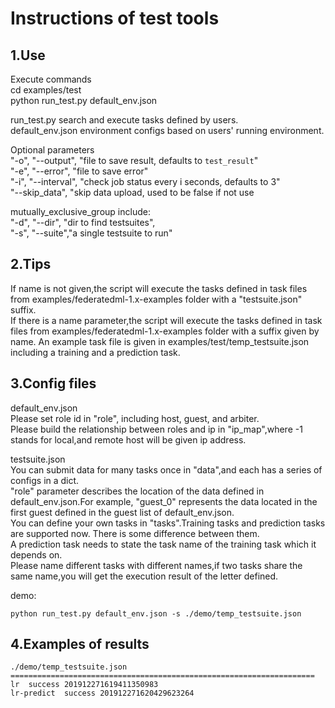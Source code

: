 Instructions of test tools
=================
1.Use 
------
Execute commands<br>
cd examples/test<br>
python run_test.py default_env.json<br>

run_test.py  search and execute tasks defined by users. <br>
default_env.json environment configs based on users' running environment. <br>

Optional parameters<br>
 "-o", "--output", "file to save result, defaults to `test_result`" <br>
 "-e", "--error", "file to save error" <br>
 "-i", "--interval", "check job status every i seconds, defaults to 3" <br>
 "--skip_data", "skip data upload, used to be false if not use <br>
 
 mutually_exclusive_group include: <br>
 "-d", "--dir", "dir to find testsuites", <br>
 "-s", "--suite","a single testsuite to run" <br>


2.Tips
------
If name is not given,the script will execute the tasks defined in task files from examples/federatedml-1.x-examples folder with a "testsuite.json" suffix.<br>
If there is a name parameter,the script will execute the tasks defined in task files from examples/federatedml-1.x-examples folder with a suffix given by name.
An example task file is given in examples/test/temp_testsuite.json including a training and a prediction task. <br>

3.Config files
------
default_env.json <br>
Please set role id in "role", including host, guest, and arbiter.<br>
Please build the relationship between roles and ip in "ip_map",where -1 stands for local,and remote host will be given ip address. <br>

testsuite.json <br>
You can submit data for many tasks once in "data",and each has a series of configs in a dict.<br>
"role" parameter describes the location of the data defined in default_env.json.For example, "guest_0" represents the data located in the first guest defined in the guest list of default_env.json. <br>
You can define your own tasks in "tasks".Training tasks and prediction tasks are supported now. There is some difference between them.<br>
A prediction task needs to state the task name of the training task which it depends on. <br>
Please name different tasks with different names,if two tasks share the same name,you will get the execution result of the letter defined. <br>

demo:<br>
```shell script
python run_test.py default_env.json -s ./demo/temp_testsuite.json
```
4.Examples of results
------

```text
./demo/temp_testsuite.json
====================================================================
lr	success	201912271619411350983
lr-predict	success	201912271620429623264
```


